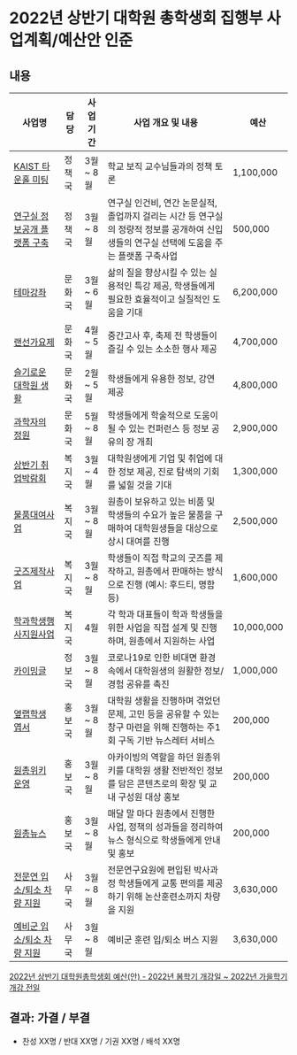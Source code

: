 2022년 상반기 대학원 총학생회 집행부 사업계획/예산안 인준
===

## 내용
| 사업명                                        | 담당   | 사업 기간 | 사업 개요 및 내용                                                                  | 예산         |
|-----------------------------------------------|--------|-----------|-----------------------------------------------------------------------------|------------|
| [KAIST 타운홀 미팅](agenda07-01.md)           | 정책국 | 3월 ~ 8월 | 학교 보직 교수님들과의 정책 토론                                                           | 1,100,000  |
| [연구실 정보공개 플랫폼 구축](agenda07-02.md) | 정책국 | 3월 ~ 8월 | 연구실 인건비, 연간 논문실적, 졸업까지 걸리는 시간 등 연구실의 정량적 정보를 공개하여 신입생들의 연구실 선택에 도움을 주는 플랫폼 구축사업 | 500,000    |
| [테마강좌](agenda07-03.md)                    | 문화국 | 3월 ~ 6월 | 삶의 질을 향상시킬 수 있는 실용적인 특강 제공, 학생들에게 필요한 효율적이고 실질적인 도움을 기대                     | 6,200,000  |
| [랜선가요제](agenda07-04.md)                  | 문화국 | 4월 ~ 5월 | 중간고사 후, 축제 전 학생들이 즐길 수 있는 소소한 행사 제공                                         | 4,700,000  |
| [슬기로운 대학원 생활](agenda07-05.md)        | 문화국 | 2월 ~ 5월 | 학생들에게 유용한 정보, 강연 제공                                                         | 4,800,000  |
| [과학자의 정원](agenda07-06.md)               | 문화국 | 5월 ~ 8월 | 학생들에게 학술적으로 도움이 될 수 있는 컨퍼런스 등 정보 공유의 장 개최                                   | 2,900,000  |
| [상반기 취업박람회](agenda07-07.md)           | 복지국 | 3월 ~ 4월 | 대학원생에게 기업 및 취업에 대한 정보 제공, 진로 탐색의 기회를 넓힐 것을 기대                               | 1,300,000  |
| [물품대여사업](agenda07-08.md)                | 복지국 | 3월 ~ 8월 | 원총이 보유하고 있는 비품 및 학생들의 수요가 높은 물품을 구매하여 대학원생들을 대상으로 상시 대여를 진행                 | 2,500,000  |
| [굿즈제작사업](agenda07-09.md)                | 복지국 | 3월 ~ 8월 | 학생들이 직접 학교의 굿즈를 제작하고, 원총에서 판매하는 방식으로 진행 (예시: 후드티, 명함 등)                     | 1,600,000  |
| [학과학생행사지원사업](agenda07-10.md)        | 복지국 | 4월       | 각 학과 대표들이 학과 학생들을 위한 사업을 직접 설계 및 진행하며, 원총에서 지원하는 사업                         | 10,000,000 |
| [카이밍글](agenda07-11.md)                    | 정보국 | 3월 ~ 8월 | 코로나19로 인한 비대면 환경 속에서 대학원생의 원활한 정보/경험 공유를 촉진                                 | 1,000,000  |
| [옆랩학생 엽서](agenda07-12.md)               | 홍보국 | 3월 ~ 8월 | 대학원 생활을 진행하며 겪었던 문제, 고민 등을 공유할 수 있는 창구 마련을 위해 진행하는 주1회 구독 기반 뉴스레터 서비스       | 200,000    |
| [원총위키 운영](agenda07-13.md)               | 홍보국 | 3월 ~ 8월 | 아카이빙의 역할을 하던 원총위키를 대학원 생활 전반적인 정보를 담은 콘텐츠로의 확장 및 교내 구성원 대상 홍보               | 200,000    |
| [원총뉴스](agenda07-14.md)                    | 홍보국 | 3월 ~ 8월 | 매달 말 마다 원총에서 진행한 사업, 정책의 성과들을 정리하여 뉴스 형식으로 학생들에게 안내 및 홍보                    | 200,000    |
| [전문연 입소/퇴소 차량 지원](agenda07-15.md)  | 사무국 | 3월 ~ 8월 | 전문연구요원에 편입된 박사과정 학생들에게 교통 편의를 제공하기 위해 논산훈련소까지 차량을 지원                        | 3,630,000  |
| [예비군 입소/퇴소 차량 지원](agenda07-16.md)  | 사무국 | 3월 ~ 8월 | 예비군 훈련 입/퇴소 버스 지원                                                           | 3,630,000  |

[2022년 상반기 대학원총학생회 예산(안) - 2022년 봄학기 개강일 ~ 2022년 가을학기 개강 전일](https://docs.google.com/spreadsheets/d/1zGwtI5BG_j5w2NCKhqa2bCKI_DhPl80aF1Bnp5q3WWE/edit?usp=sharing)

## 결과: 가결 / 부결
- 찬성 XX명 / 반대 XX명 / 기권 XX명 / 배석 XX명
